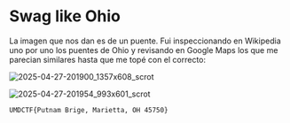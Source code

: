 # Swag like Ohio


La imagen que nos dan es de un puente. Fui inspeccionando en Wikipedia uno por uno los puentes de Ohio y revisando en Google Maps los que me parecian similares hasta que me topé con el correcto:

![2025-04-27-201900_1357x608_scrot](https://github.com/user-attachments/assets/aaad390e-2243-40c8-8f29-371ccd0caf19)

![2025-04-27-201954_993x601_scrot](https://github.com/user-attachments/assets/cb75df40-ea42-4129-9081-0c854dd19820)

`UMDCTF{Putnam Brige, Marietta, OH 45750}`
